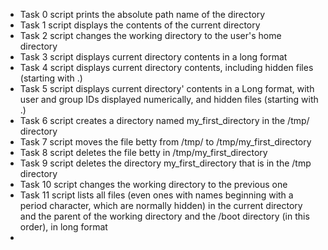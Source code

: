 * Task 0 script prints the absolute path name of the directory
* Task 1 script displays the contents of the current directory
* Task 2 script changes the working directory to the user's home directory
* Task 3 script displays current directory contents in a long format
* Task 4 script displays current directory contents, including hidden files (starting with .)
* Task 5 script displays current directory' contents in a Long format, with user and group IDs displayed numerically, and hidden files (starting with .)
* Task 6 script creates a directory named my_first_directory in the /tmp/ directory
* Task 7 script moves the file betty from /tmp/ to /tmp/my_first_directory
* Task 8 script deletes the file betty in /tmp/my_first_directory
* Task 9 script deletes the directory my_first_directory that is in the /tmp directory
* Task 10 script changes the working directory to the previous one
* Task 11 script lists all files (even ones with names beginning with a period character, which are normally hidden) in the current directory and the parent of the working directory and the /boot directory (in this order), in long format
* 
